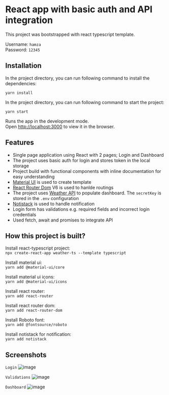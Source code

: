 # React app with basic auth and API integration

This project was bootstrapped with react typescript template.

Username: `hamza`\
Password: `12345`

## Installation

In the project directory, you can run following command to install the dependencies:

`yarn install`

In the project directory, you can run following command to start the project:

`yarn start`

Runs the app in the development mode.\
Open [http://localhost:3000](http://localhost:3000) to view it in the browser.

## Features
- Single page application using React with 2 pages; Login and Dashboard
- The project uses basic auth for login and stores token in the local storage
- Project build with functional components with inline documentation for easy understanding
- [Material UI](https://material-ui.io) is used to create template
- [React Router Dom](https://reactrouter.com/) V6 is used to hanlde routings
- The project uses [Weather API](https://www.weatherapi.com/) to populate dashboard. The `secretKey` is stored in the `.env` configuration
- [Notistack](https://github.com/iamhosseindhv/notistack) is used to handle notification
- Login form has validations e.g. required fields and incorrect login credentials
- Used fetch, await and promises to integrate API


## How this project is built?
Install react-typescript project:\
`npx create-react-app weather-ts --template typescript`

Install material ui:\
`yarn add @material-ui/core`

Install material ui icons:\
`yarn add @material-ui/icons`

Install react router:\
`yarn add react-router`

Install react router dom:\
`yarn add react-router-dom`

Install Roboto font:\
`yarn add @fontsource/roboto`

Install notistack for notification:\
`yarn add notistack`

## Screenshots
`Login`
![image](https://user-images.githubusercontent.com/17562105/142771703-5da92e81-b5a3-4659-a783-564283735775.png)

`Validations`
![image](https://user-images.githubusercontent.com/17562105/142771938-ba19a8db-75a7-4b5c-881c-97f6730870d1.png)

`Dashboard`
![image](https://user-images.githubusercontent.com/17562105/142771710-282486ff-4954-4e36-b8c6-6307a37b1a95.png)


